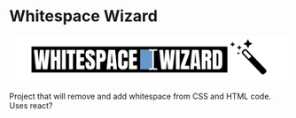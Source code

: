 # Whitespace Wizard

![Whitespace Wizard Logo](logo.png?raw=true "Our Logo")

Project that will remove and add whitespace from CSS and HTML code. Uses react?
